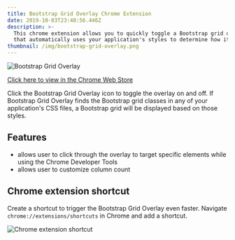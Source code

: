 ```yaml
---
title: Bootstrap Grid Overlay Chrome Extension
date: 2019-10-03T23:48:56.446Z
description: >-
  This chrome extension allows you to quickly toggle a Bootstrap grid overlay
  that automatically uses your application's styles to determine how it looks.
thumbnail: /img/bootstrap-grid-overlay.png
---
```

![Bootstrap Grid Overlay](/img/bootstrap-grid-overlay.png "Bootstrap Grid Overlay")

[Click here to view in the Chrome Web Store](https://chrome.google.com/webstore/detail/bootstrap-grid-overlay/mnlklmelflkheijccafopdohgclfefcg)

Click the Bootstrap Grid Overlay icon to toggle the overlay on and off. If Bootstrap Grid Overlay finds the Bootstrap grid classes in any of your application's CSS files, a Bootstrap grid will be displayed based on those styles.

## Features

* allows user to click through the overlay to target specific elements while using the Chrome Developer Tools
* allows user to customize column count

## Chrome extension shortcut

Create a shortcut to trigger the Bootstrap Grid Overlay even faster. Navigate `chrome://extensions/shortcuts` in Chrome and add a shortcut.

![Chrome extension shortcut](/img/chrome-extension-shortcuts.png "Chrome extension shortcut")
